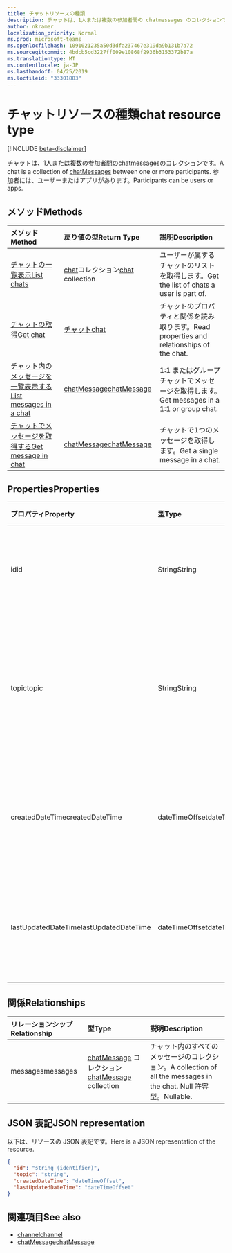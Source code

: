 ```yaml
---
title: チャットリソースの種類
description: チャットは、1人または複数の参加者間の chatmessages のコレクションです。
author: nkramer
localization_priority: Normal
ms.prod: microsoft-teams
ms.openlocfilehash: 1091021235a50d3dfa237467e319da9b131b7a72
ms.sourcegitcommit: 4bdcb5cd3227ff009e10868f2936b3153372b87a
ms.translationtype: MT
ms.contentlocale: ja-JP
ms.lasthandoff: 04/25/2019
ms.locfileid: "33301883"
---
```

# <a name="chat-resource-type"></a><span data-ttu-id="6337d-103">チャットリソースの種類</span><span class="sxs-lookup"><span data-stu-id="6337d-103">chat resource type</span></span>

[!INCLUDE [beta-disclaimer](../../includes/beta-disclaimer.md)]

<span data-ttu-id="6337d-104">チャットは、1人または複数の参加者間の[chatmessages](chatmessage.md)のコレクションです。</span><span class="sxs-lookup"><span data-stu-id="6337d-104">A chat is a collection of [chatMessages](chatmessage.md) between one or more participants.</span></span> <span data-ttu-id="6337d-105">参加者には、ユーザーまたはアプリがあります。</span><span class="sxs-lookup"><span data-stu-id="6337d-105">Participants can be users or apps.</span></span>

## <a name="methods"></a><span data-ttu-id="6337d-106">メソッド</span><span class="sxs-lookup"><span data-stu-id="6337d-106">Methods</span></span>

|  <span data-ttu-id="6337d-107">メソッド</span><span class="sxs-lookup"><span data-stu-id="6337d-107">Method</span></span>       |  <span data-ttu-id="6337d-108">戻り値の型</span><span class="sxs-lookup"><span data-stu-id="6337d-108">Return Type</span></span>  | <span data-ttu-id="6337d-109">説明</span><span class="sxs-lookup"><span data-stu-id="6337d-109">Description</span></span>| 
|:---------------|:--------|:----------|
|[<span data-ttu-id="6337d-110">チャットの一覧表示</span><span class="sxs-lookup"><span data-stu-id="6337d-110">List chats</span></span>](../api/chat-list.md) | <span data-ttu-id="6337d-111">[chat](channel.md)コレクション</span><span class="sxs-lookup"><span data-stu-id="6337d-111">[chat](channel.md) collection</span></span> | <span data-ttu-id="6337d-112">ユーザーが属するチャットのリストを取得します。</span><span class="sxs-lookup"><span data-stu-id="6337d-112">Get the list of chats a user is part of.</span></span>|
|[<span data-ttu-id="6337d-113">チャットの取得</span><span class="sxs-lookup"><span data-stu-id="6337d-113">Get chat</span></span>](../api/chat-get.md) | [<span data-ttu-id="6337d-114">チャット</span><span class="sxs-lookup"><span data-stu-id="6337d-114">chat</span></span>](channel.md) | <span data-ttu-id="6337d-115">チャットのプロパティと関係を読み取ります。</span><span class="sxs-lookup"><span data-stu-id="6337d-115">Read properties and relationships of the chat.</span></span>|
|[<span data-ttu-id="6337d-116">チャット内のメッセージを一覧表示する</span><span class="sxs-lookup"><span data-stu-id="6337d-116">List messages in a chat</span></span>](../api/chat-list-messages.md)  | [<span data-ttu-id="6337d-117">chatMessage</span><span class="sxs-lookup"><span data-stu-id="6337d-117">chatMessage</span></span>](../resources/chatmessage.md) | <span data-ttu-id="6337d-118">1:1 またはグループチャットでメッセージを取得します。</span><span class="sxs-lookup"><span data-stu-id="6337d-118">Get messages in a 1:1 or group chat.</span></span> |
|[<span data-ttu-id="6337d-119">チャットでメッセージを取得する</span><span class="sxs-lookup"><span data-stu-id="6337d-119">Get message in chat</span></span>](../api/chat-get-message.md)  | [<span data-ttu-id="6337d-120">chatMessage</span><span class="sxs-lookup"><span data-stu-id="6337d-120">chatMessage</span></span>](../resources/chatmessage.md) | <span data-ttu-id="6337d-121">チャットで1つのメッセージを取得します。</span><span class="sxs-lookup"><span data-stu-id="6337d-121">Get a single message in a chat.</span></span> |

## <a name="properties"></a><span data-ttu-id="6337d-122">Properties</span><span class="sxs-lookup"><span data-stu-id="6337d-122">Properties</span></span>

| <span data-ttu-id="6337d-123">プロパティ</span><span class="sxs-lookup"><span data-stu-id="6337d-123">Property</span></span>     | <span data-ttu-id="6337d-124">型</span><span class="sxs-lookup"><span data-stu-id="6337d-124">Type</span></span>   |<span data-ttu-id="6337d-125">説明</span><span class="sxs-lookup"><span data-stu-id="6337d-125">Description</span></span>|
|:---------------|:--------|:----------|
| <span data-ttu-id="6337d-126">id</span><span class="sxs-lookup"><span data-stu-id="6337d-126">id</span></span>| <span data-ttu-id="6337d-127">String</span><span class="sxs-lookup"><span data-stu-id="6337d-127">String</span></span>| <span data-ttu-id="6337d-128">チャットの一意識別子。</span><span class="sxs-lookup"><span data-stu-id="6337d-128">The chat's unique identifier.</span></span> <span data-ttu-id="6337d-129">読み取り専用。</span><span class="sxs-lookup"><span data-stu-id="6337d-129">Read-only.</span></span>|
| <span data-ttu-id="6337d-130">topic</span><span class="sxs-lookup"><span data-stu-id="6337d-130">topic</span></span>| <span data-ttu-id="6337d-131">String</span><span class="sxs-lookup"><span data-stu-id="6337d-131">String</span></span>|  <span data-ttu-id="6337d-132">オプションチャットの件名またはトピック。</span><span class="sxs-lookup"><span data-stu-id="6337d-132">(Optional) Subject or topic for the chat.</span></span> <span data-ttu-id="6337d-133">グループチャットでのみ使用できます。</span><span class="sxs-lookup"><span data-stu-id="6337d-133">Only available for group chats.</span></span>|
| <span data-ttu-id="6337d-134">createdDateTime</span><span class="sxs-lookup"><span data-stu-id="6337d-134">createdDateTime</span></span>| <span data-ttu-id="6337d-135">dateTimeOffset</span><span class="sxs-lookup"><span data-stu-id="6337d-135">dateTimeOffset</span></span>|  <span data-ttu-id="6337d-136">チャットが作成された日付と時刻。</span><span class="sxs-lookup"><span data-stu-id="6337d-136">Date and time at which the chat was created.</span></span> <span data-ttu-id="6337d-137">読み取り専用。</span><span class="sxs-lookup"><span data-stu-id="6337d-137">Read-only.</span></span>|
| <span data-ttu-id="6337d-138">lastUpdatedDateTime</span><span class="sxs-lookup"><span data-stu-id="6337d-138">lastUpdatedDateTime</span></span>| <span data-ttu-id="6337d-139">dateTimeOffset</span><span class="sxs-lookup"><span data-stu-id="6337d-139">dateTimeOffset</span></span>|  <span data-ttu-id="6337d-140">チャットが更新された日付と時刻。</span><span class="sxs-lookup"><span data-stu-id="6337d-140">Date and time at which the chat was updated.</span></span> <span data-ttu-id="6337d-141">読み取り専用。</span><span class="sxs-lookup"><span data-stu-id="6337d-141">Read-only.</span></span>|

## <a name="relationships"></a><span data-ttu-id="6337d-142">関係</span><span class="sxs-lookup"><span data-stu-id="6337d-142">Relationships</span></span>
| <span data-ttu-id="6337d-143">リレーションシップ</span><span class="sxs-lookup"><span data-stu-id="6337d-143">Relationship</span></span> | <span data-ttu-id="6337d-144">型</span><span class="sxs-lookup"><span data-stu-id="6337d-144">Type</span></span>   |<span data-ttu-id="6337d-145">説明</span><span class="sxs-lookup"><span data-stu-id="6337d-145">Description</span></span>|
|:---------------|:--------|:----------|
| <span data-ttu-id="6337d-146">messages</span><span class="sxs-lookup"><span data-stu-id="6337d-146">messages</span></span> | <span data-ttu-id="6337d-147">[chatMessage](chatmessage.md) コレクション</span><span class="sxs-lookup"><span data-stu-id="6337d-147">[chatMessage](chatmessage.md) collection</span></span> | <span data-ttu-id="6337d-148">チャット内のすべてのメッセージのコレクション。</span><span class="sxs-lookup"><span data-stu-id="6337d-148">A collection of all the messages in the chat.</span></span> <span data-ttu-id="6337d-149">Null 許容型。</span><span class="sxs-lookup"><span data-stu-id="6337d-149">Nullable.</span></span> |

## <a name="json-representation"></a><span data-ttu-id="6337d-150">JSON 表記</span><span class="sxs-lookup"><span data-stu-id="6337d-150">JSON representation</span></span>

<span data-ttu-id="6337d-151">以下は、リソースの JSON 表記です。</span><span class="sxs-lookup"><span data-stu-id="6337d-151">Here is a JSON representation of the resource.</span></span>

<!-- {
  "blockType": "resource",
  "keyProperty": "id",
  "@odata.type": "microsoft.graph.chat"
}-->

```json
{
  "id": "string (identifier)",
  "topic": "string",
  "createdDateTime": "dateTimeOffset",
  "lastUpdatedDateTime": "dateTimeOffset"
}

```

## <a name="see-also"></a><span data-ttu-id="6337d-152">関連項目</span><span class="sxs-lookup"><span data-stu-id="6337d-152">See also</span></span>

- [<span data-ttu-id="6337d-153">channel</span><span class="sxs-lookup"><span data-stu-id="6337d-153">channel</span></span>](channel.md)
- [<span data-ttu-id="6337d-154">chatMessage</span><span class="sxs-lookup"><span data-stu-id="6337d-154">chatMessage</span></span>](chatmessage.md)

<!-- uuid: 8fcb5dbc-d5aa-4681-8e31-b001d5168d79
2015-10-25 14:57:30 UTC -->
<!--
{
  "type": "#page.annotation",
  "description": "chat resource",
  "keywords": "",
  "section": "documentation",
  "tocPath": ""
}
-->
